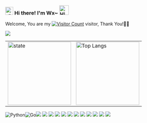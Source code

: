 

<h3>
  <img src="https://media.giphy.com/media/hvRJCLFzcasrR4ia7z/giphy.gif" width="25" alt="手势">
  Hi there! I'm Wx~
  <img src="https://emojis.slackmojis.com/emojis/images/1588866973/8934/hellokittydance.gif?1588866973" alt="Hi" width="30" />
    <!--![](https://count.getloli.com/get/@:w-x-x-w?theme=rule34)-->
</h3>


  Welcome, You are my [![Visitor Count](https://profile-counter.glitch.me/w-x-x-w/count.svg)]() visitor, Thank You!🎉🎉

![](https://user-images.githubusercontent.com/5679180/79618120-0daffb80-80be-11ea-819e-d2b0fa904d07.gif)

<table border="0">
<tr>
<td valign="top">
<a href="https://github.com/w-x-x-w">
  <img align="center" src="https://github-readme-stats.vercel.app/api?username=w-x-x-w&show_icons=true&theme=radical" alt="state" height="200"/>
</a>
</td>
<td valign="top">
    <a href="https://github.com/w-x-x-w">
 <img align="center" src="https://github-readme-stats.vercel.app/api/top-langs/?username=w-x-x-w&layout=compact&show_icons=truee&include_all_commits=true&theme=onedark&card_width=230" alt="Top Langs" height="200"/> 
    </a>
</td>
</tr>
</table>



![Python](https://img.shields.io/badge/-Python-3776AB?style=flat-square&logo=python&logoColor=white)![Go](https://img.shields.io/badge/-Go-00ADD8?style=flat-square&logo=go&logoColor=white)![](https://img.shields.io/badge/-Nodejs-43853d?style=flat-square&logo=Node.js&logoColor=white)  ![](https://img.shields.io/badge/-JavaScript-e5cd0c?style=flat-square&logo=JavaScript&labelColor=f7df1e&logoColor=000)  ![](https://img.shields.io/badge/-Vue.js-29beb0?style=flat-square&logo=vue.js&labelColor=ffffff&color=4FC08D) ![](https://img.shields.io/badge/-WebPack-1C78C0?style=flat-square&logo=WebPack&logoColor=white)   ![](https://img.shields.io/badge/-NPM-CB3837?style=flat-square&logo=npm&logoColor=white) ![](https://img.shields.io/badge/-Github_Actions-2088FF?style=flat-square&logo=github-actions&logoColor=white) [![](https://img.shields.io/badge/-Gist-black?style=flat-square&logo=GitHub&labelColor=blue&color=fff&logoColor=fff)](https://gist.github.com/forFishbonein)  ![](https://img.shields.io/badge/-KaliLinux-white?style=flat-square&logo=KaliLinux&logoColor=white&color=blue) ![](https://img.shields.io/badge/-MySQL-white?style=flat-square&logo=MySQL&logoColor=white&color=fff&labelColor=4479A1) ![](https://img.shields.io/badge/-CodePen-white?style=flat-square&logo=CodePen&logoColor=white&color=000)  ![](https://img.shields.io/badge/-Docker-white?style=flat-square&logo=Docker&labelColor=2496ED&color=2496ED&logoColor=white) ![](https://img.shields.io/badge/-Bilibili-white?style=flat-square&logo=Bilibili&labelColor=00A1D6&logoColor=white)
